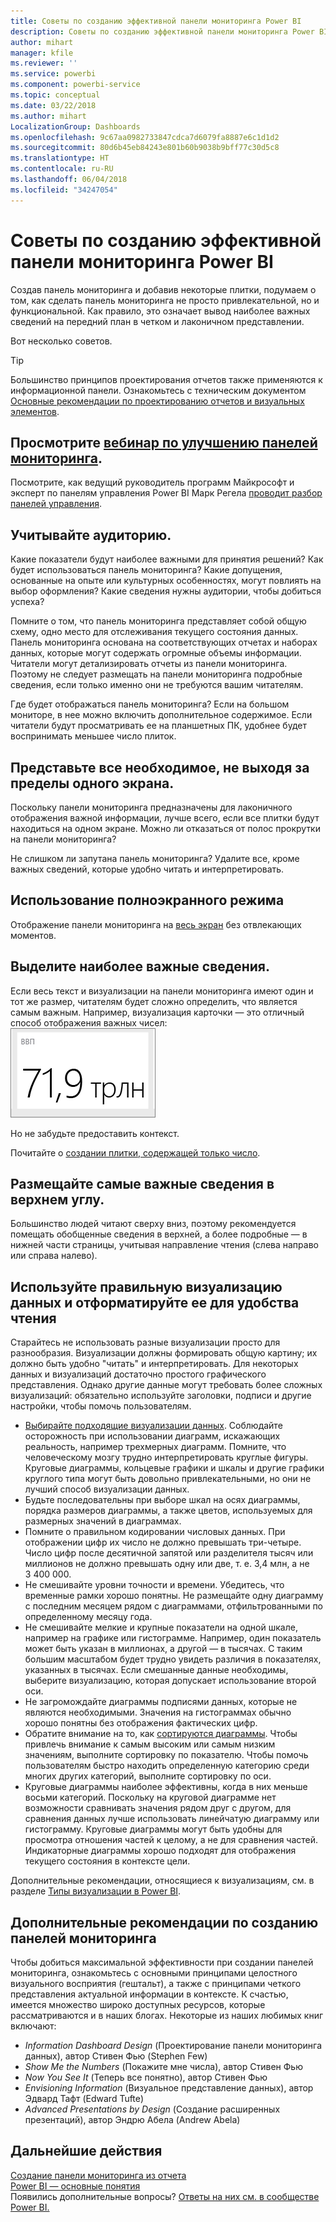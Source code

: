 ```yaml
---
title: Советы по созданию эффективной панели мониторинга Power BI
description: Советы по созданию эффективной панели мониторинга Power BI
author: mihart
manager: kfile
ms.reviewer: ''
ms.service: powerbi
ms.component: powerbi-service
ms.topic: conceptual
ms.date: 03/22/2018
ms.author: mihart
LocalizationGroup: Dashboards
ms.openlocfilehash: 9c67aa0982733847cdca7d6079fa8887e6c1d1d2
ms.sourcegitcommit: 80d6b45eb84243e801b60b9038b9bff77c30d5c8
ms.translationtype: HT
ms.contentlocale: ru-RU
ms.lasthandoff: 06/04/2018
ms.locfileid: "34247054"
---
```

# <a name="tips-for-designing-a-great-power-bi-dashboard"></a>Советы по созданию эффективной панели мониторинга Power BI
Создав панель мониторинга и добавив некоторые плитки, подумаем о том, как сделать панель мониторинга не просто привлекательной, но и функциональной. Как правило, это означает вывод наиболее важных сведений на передний план в четком и лаконичном представлении.

Вот несколько советов.

> [!TIP]
> Большинство принципов проектирования отчетов также применяются к информационной панели.  Ознакомьтесь с техническим документом [Основные рекомендации по проектированию отчетов и визуальных элементов](power-bi-visualization-best-practices.md).
>
>

## <a name="watch-the-dashboard-makeover-webinarhttpsinfomicrosoftcomco-powerbi-wbnr-fy16-05may-12-dashboard-makeover-registrationhtml"></a>Просмотрите [вебинар по улучшению панелей мониторинга](https://info.microsoft.com/CO-PowerBI-WBNR-FY16-05May-12-Dashboard-Makeover-Registration.html).
Посмотрите, как ведущий руководитель программ Майкрософт и эксперт по панелям управления Power BI Марк Регела [проводит разбор панелей управления](https://info.microsoft.com/CO-PowerBI-WBNR-FY16-05May-12-Dashboard-Makeover-Registration.html).

## <a name="consider-your-audience"></a>Учитывайте аудиторию.
Какие показатели будут наиболее важными для принятия решений? Как будет использоваться панель мониторинга? Какие допущения, основанные на опыте или культурных особенностях, могут повлиять на выбор оформления? Какие сведения нужны аудитории, чтобы добиться успеха?

Помните о том, что панель мониторинга представляет собой общую схему, одно место для отслеживания текущего состояния данных. Панель мониторинга основана на соответствующих отчетах и наборах данных, которые могут содержать огромные объемы информации. Читатели могут детализировать отчеты из панели мониторинга. Поэтому не следует размещать на панели мониторинга подробные сведения, если только именно они не требуются вашим читателям.

Где будет отображаться панель мониторинга? Если на большом мониторе, в нее можно включить дополнительное содержимое. Если читатели будут просматривать ее на планшетных ПК, удобнее будет воспринимать меньшее число плиток.

## <a name="tell-a-story-and-keep-it-to-one-screen"></a>Представьте все необходимое, не выходя за пределы одного экрана.
Поскольку панели мониторинга предназначены для лаконичного отображения важной информации, лучше всего, если все плитки будут находиться на одном экране. Можно ли отказаться от полос прокрутки на панели мониторинга?

Не слишком ли запутана панель мониторинга?  Удалите все, кроме важных сведений, которые удобно читать и интерпретировать.

## <a name="make-use-of-full-screen-mode"></a>Использование полноэкранного режима
Отображение панели мониторинга на [весь экран](service-fullscreen-mode.md) без отвлекающих моментов.

## <a name="make-the-most-important-information-biggest"></a>Выделите наиболее важные сведения.
Если весь текст и визуализации на панели мониторинга имеют один и тот же размер, читателям будет сложно определить, что является самым важным. Например, визуализация карточки — это отличный способ отображения важных чисел:  
![Визуализация в виде карточки](media/service-dashboards-design-tips/pbi_card.png)

Но не забудьте предоставить контекст.  

Почитайте о [создании плитки, содержащей только число](power-bi-visualization-card.md).

## <a name="put-the-most-important-information-in-the-upper-corner"></a>Размещайте самые важные сведения в верхнем углу.
Большинство людей читают сверху вниз, поэтому рекомендуется помещать обобщенные сведения в верхней, а более подробные — в нижней части страницы, учитывая направление чтения (слева направо или справа налево).

## <a name="use-the-right-visualization-for-the-data-and-format-it-for-easy-reading"></a>Используйте правильную визуализацию данных и отформатируйте ее для удобства чтения
Старайтесь не использовать разные визуализации просто для разнообразия.  Визуализации должны формировать общую картину; их должно быть удобно "читать" и интерпретировать.  Для некоторых данных и визуализаций достаточно простого графического представления. Однако другие данные могут требовать более сложных визуализаций: обязательно используйте заголовки, подписи и другие настройки, чтобы помочь пользователям.  

* [Выбирайте подходящие визуализации данных](http://blogs.msdn.com/b/microsoft_business_intelligence1/archive/2012/10/08/best-practices-in-data-visualization.aspx). Соблюдайте осторожность при использовании диаграмм, искажающих реальность, например трехмерных диаграмм. Помните, что человеческому мозгу трудно интерпретировать круглые фигуры. Круговые диаграммы, кольцевые графики и шкалы и другие графики круглого типа могут быть довольно привлекательными, но они не лучший способ визуализации данных.
* Будьте последовательны при выборе шкал на осях диаграммы, порядка размеров диаграммы, а также цветов, используемых для размерных значений в диаграммах.
* Помните о правильном кодировании числовых данных. При отображении цифр их число не должно превышать три-четыре. Число цифр после десятичной запятой или разделителя тысяч или миллионов не должно превышать одну или две, т. е. 3,4 млн, а не 3 400 000.
* Не смешивайте уровни точности и времени. Убедитесь, что временные рамки хорошо понятны.  Не размещайте одну диаграмму с последним месяцем рядом с диаграммами, отфильтрованными по определенному месяцу года.
* Не смешивайте мелкие и крупные показатели на одной шкале, например на графике или гистограмме.  Например, один показатель может быть указан в миллионах, а другой — в тысячах.  С таким большим масштабом будет трудно увидеть различия в показателях, указанных в тысячах.  Если смешанные данные необходимы, выберите визуализацию, которая допускает использование второй оси.
* Не загромождайте диаграммы подписями данных, которые не являются необходимыми. Значения на гистограммах обычно хорошо понятны без отображения фактических цифр.
* Обратите внимание на то, как [сортируются диаграммы](power-bi-report-change-sort.md).  Чтобы привлечь внимание к самым высоким или самым низким значениям, выполните сортировку по показателю.  Чтобы помочь пользователям быстро находить определенную категорию среди многих других категорий, выполните сортировку по оси.  
* Круговые диаграммы наиболее эффективны, когда в них меньше восьми категорий. Поскольку на круговой диаграмме нет возможности сравнивать значения рядом друг с другом, для сравнения данных лучше использовать линейчатую диаграмму или гистограмму. Круговые диаграммы могут быть удобны для просмотра отношения частей к целому, а не для сравнения частей. Индикаторные диаграммы хорошо подходят для отображения текущего состояния в контексте цели.

Дополнительные рекомендации, относящиеся к визуализациям, см. в разделе [Типы визуализации в Power BI](power-bi-visualization-types-for-reports-and-q-and-a.md).  

## <a name="learning-more-about-best-practice-dashboard-design"></a>Дополнительные рекомендации по созданию панелей мониторинга
Чтобы добиться максимальной эффективности при создании панелей мониторинга, ознакомьтесь с основными принципами целостного визуального восприятия (гештальт), а также с принципами четкого представления актуальной информации в контексте. К счастью, имеется множество широко доступных ресурсов, которые рассматриваются и в наших блогах. Некоторые из наших любимых книг включают:

* *Information Dashboard Design* (Проектирование панели мониторинга данных), автор Стивен Фью (Stephen Few)  
* *Show Me the Numbers* (Покажите мне числа), автор Стивен Фью  
* *Now You See It* (Теперь все понятно), автор Стивен Фью  
* *Envisioning Information* (Визуальное представление данных), автор Эдвард Тафт (Edward Tufte)  
* *Advanced Presentations by Design* (Создание расширенных презентаций), автор Эндрю Абела (Andrew Abela)   

## <a name="next-steps"></a>Дальнейшие действия
[Создание панели мониторинга из отчета](service-dashboard-create.md)  
[Power BI — основные понятия](service-basic-concepts.md)  
Появились дополнительные вопросы? [Ответы на них см. в сообществе Power BI.](http://community.powerbi.com/)
